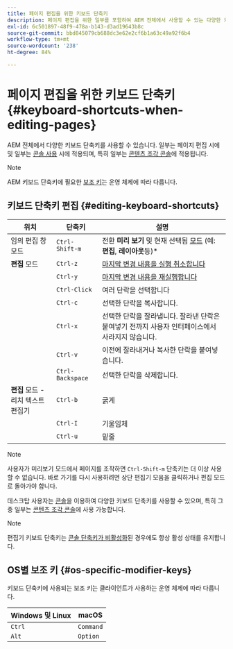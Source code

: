 ```yaml
---
title: 페이지 편집을 위한 키보드 단축키
description: 페이지 편집을 위한 일부를 포함하여 AEM 전체에서 사용할 수 있는 다양한 키보드 단축키
exl-id: 6c501897-48f9-478a-b143-d3ad19643b8c
source-git-commit: bbd845079cb688dc3e62e2cf6b1a63c49a92f6b4
workflow-type: tm+mt
source-wordcount: '238'
ht-degree: 84%

---
```


# 페이지 편집을 위한 키보드 단축키 {#keyboard-shortcuts-when-editing-pages}

AEM 전체에서 다양한 키보드 단축키를 사용할 수 있습니다. 일부는 페이지 편집 시에 및 일부는 [콘솔 사용](/help/sites-cloud/authoring/sites-console/keyboard-shortcuts.md) 시에 적용되며, 특히 일부는 [콘텐츠 조각 콘솔](/help/sites-cloud/administering/content-fragments/keyboard-shortcuts.md)에 적용됩니다.

>[!NOTE]
>
>AEM 키보드 단축키에 필요한 [보조 키](#os-specific-modifier-keys)는 운영 체제에 따라 다릅니다.

## 키보드 단축키 편집 {#editing-keyboard-shortcuts}

| 위치 | 단축키 | 설명 |
|---|---|---|
| 임의 편집 창 모드 | `Ctrl-Shift-m` | 전환 **미리 보기** 및 현재 선택됨 [모드](/help/sites-cloud/authoring/page-editor/introduction.md#mode-selector) (예: **편집**, **레이아웃**&#x200B;등)* |
| **편집** 모드 | `Ctrl-z` | [마지막 변경 내용을 실행 취소합니다](/help/sites-cloud/authoring/page-editor/edit-content.md) |
|  | `Ctrl-y` | [마지막 변경 내용을 재실행합니다](/help/sites-cloud/authoring/page-editor/edit-content.md#undoing-and-redoing-page-edits) |
|  | `Ctrl-Click` | 여러 단락을 선택합니다 |
|  | `Ctrl-c` | 선택한 단락을 복사합니다. |
|  | `Ctrl-x` | 선택한 단락을 잘라냅니다. 잘라낸 단락은 붙여넣기 전까지 사용자 인터페이스에서 사라지지 않습니다. |
|  | `Ctrl-v` | 이전에 잘라내거나 복사한 단락을 붙여넣습니다. |
|  | `Ctrl-Backspace` | 선택한 단락을 삭제합니다. |
| **편집** 모드 - 리치 텍스트 편집기 | `Ctrl-b` | 굵게 |
|  | `Ctrl-I` | 기울임체 |
|  | `Ctrl-u` | 밑줄 |

>[!NOTE]
>
>사용자가 미리보기 모드에서 페이지를 조작하면 `Ctrl-Shift-m` 단축키는 더 이상 사용할 수 없습니다. 바로 가기를 다시 사용하려면 상단 편집기 모음을 클릭하거나 편집 모드로 돌아가야 합니다.

데스크탑 사용자는 [콘솔](/help/sites-cloud/authoring/sites-console/keyboard-shortcuts.md)을 이용하여 다양한 키보드 단축키를 사용할 수 있으며, 특히 그 중 일부는 [콘텐츠 조각 콘솔](/help/sites-cloud/administering/content-fragments/keyboard-shortcuts.md)에 사용 가능합니다.

>[!NOTE]
>
>편집기 키보드 단축키는 [콘솔 단축키가 비활성화](/help/sites-cloud/authoring/sites-console/keyboard-shortcuts.md#deactivating-keyboard-shortcuts)된 경우에도 항상 활성 상태를 유지합니다.

## OS별 보조 키 {#os-specific-modifier-keys}

키보드 단축키에 사용되는 보조 키는 클라이언트가 사용하는 운영 체제에 따라 다릅니다.

| Windows 및 Linux | macOS |
|---|---|
| `Ctrl` | `Command` |
| `Alt` | `Option` |
